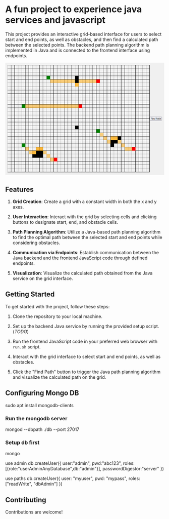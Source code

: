 # A fun project to experience java services and javascript

This project provides an interactive grid-based interface for users to select start and end points, as well as obstacles, and then find a calculated path between the selected points. The backend path planning algorithm is implemented in Java and is connected to the frontend interface using endpoints.

![Image](images/example.png)


## Features

1. **Grid Creation**: Create a grid with a constant width in both the x and y axes.

2. **User Interaction**: Interact with the grid by selecting cells and clicking buttons to designate start, end, and obstacle cells.

3. **Path Planning Algorithm**: Utilize a Java-based path planning algorithm to find the optimal path between the selected start and end points while considering obstacles.

4. **Communication via Endpoints**: Establish communication between the Java backend and the frontend JavaScript code through defined endpoints.

5. **Visualization**: Visualize the calculated path obtained from the Java service on the grid interface.

## Getting Started 

To get started with the project, follow these steps:

1. Clone the repository to your local machine.

2. Set up the backend Java service by running the provided setup script. (*TODO*)

3. Run the frontend JavaScript code in your preferred web browser with `run.sh` script.

4. Interact with the grid interface to select start and end points, as well as obstacles.

5. Click the "Find Path" button to trigger the Java path planning algorithm and visualize the calculated path on the grid.


## Configuring Mongo DB

sudo apt install mongodb-clients

### Run the mongodb server

mongod --dbpath ./db --port 27017

### Setup db first

mongo

use admin
db.createUser({
    user:"admin",
    pwd:"abc123",
    roles:[{role:"userAdminAnyDatabase",db:"admin"}],
    passwordDigestor:"server"
})


use paths 
db.createUser({
  user: "myuser",
  pwd: "mypass",
  roles: ["readWrite", "dbAdmin"]
})



## Contributing

Contributions are welcome!
